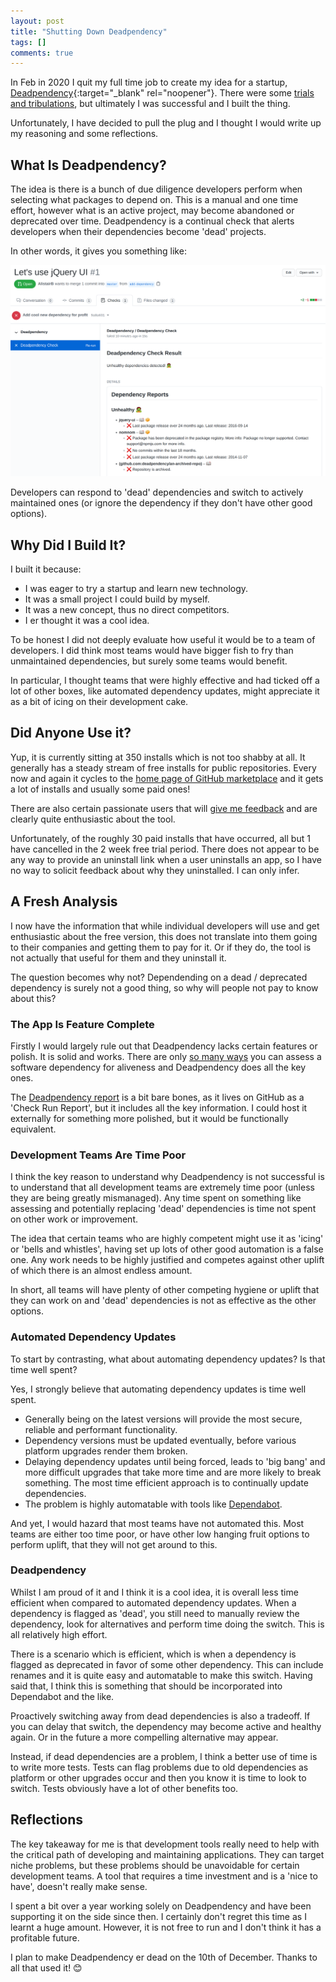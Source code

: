 ```yaml
---
layout: post
title: "Shutting Down Deadpendency"
tags: []
comments: true
---
```


In Feb in 2020 I quit my full time job to create my idea for a startup, [Deadpendency](https://deadpendency.com/){:target="_blank" rel="noopener"}. There were some [trials and tribulations](/my-experience-creating-a-one-person-startup), but ultimately I was successful and I built the thing.

Unfortunately, I have decided to pull the plug and I thought I would write up my reasoning and some reflections.

## What Is Deadpendency?

The idea is there is a bunch of due diligence developers perform when selecting what packages to depend on. This is a manual and one time effort, however what is an active project, may become abandoned or deprecated over time. Deadpendency is a continual check that alerts developers when their dependencies become 'dead' projects.

In other words, it gives you something like:


<img class="center-image" width="800" src="/images/deadpendency-example.png" alt="Deadpendency Example"/>

Developers can respond to 'dead' dependencies and switch to actively maintained ones (or ignore the dependency if they don't have other good options).

## Why Did I Build It?

I built it because:

* I was eager to try a startup and learn new technology.
* It was a small project I could build by myself.
* It was a new concept, thus no direct competitors.
* I er thought it was a cool idea.

To be honest I did not deeply evaluate how useful it would be to a team of developers. I did think most teams would have bigger fish to fry than unmaintained dependencies, but surely some teams would benefit.

In particular, I thought teams that were highly effective and had ticked off a lot of other boxes, like automated dependency updates, might appreciate it as a bit of icing on their development cake.

## Did Anyone Use it?

Yup, it is currently sitting at 350 installs which is not too shabby at all. It generally has a steady stream of free installs for public repositories. Every now and again it cycles to the [home page of GitHub marketplace](https://github.com/marketplace/) and it gets a lot of installs and usually some paid ones!

There are also certain passionate users that will [give me feedback](https://github.com/deadpendency/deadpendency/issues) and are clearly quite enthusiastic about the tool.

Unfortunately, of the roughly 30 paid installs that have occurred, all but 1 have cancelled in the 2 week free trial period. There does not appear to be any way to provide an uninstall link when a user uninstalls an app, so I have no way to solicit feedback about why they uninstalled. I can only infer.

## A Fresh Analysis

I now have the information that while individual developers will use and get enthusiastic about the free version, this does not translate into them going to their companies and getting them to pay for it. Or if they do, the tool is not actually that useful for them and they uninstall it.

The question becomes why not? Dependending on a dead / deprecated dependency is surely not a good thing, so why will people not pay to know about this?

### The App Is Feature Complete

Firstly I would largely rule out that Deadpendency lacks certain features or polish. It is solid and works. There are only [so many ways](https://deadpendency.com/docs/rules) you can assess a software dependency for aliveness and Deadpendency does all the key ones.

The [Deadpendency report](https://github.com/deadpendency/deadpendency-example/pull/1/checks?check_run_id=3386648844) is a bit bare bones, as it lives on GitHub as a 'Check Run Report', but it includes all the key information. I could host it externally for something more polished, but it would be functionally equivalent.

### Development Teams Are Time Poor

I think the key reason to understand why Deadpendency is not successful is to understand that all development teams are extremely time poor (unless they are being greatly mismanaged). Any time spent on something like assessing and potentially replacing 'dead' dependencies is time not spent on other work or improvement.

The idea that certain teams who are highly competent might use it as 'icing' or 'bells and whistles', having set up lots of other good automation is a false one. Any work needs to be highly justified and competes against other uplift of which there is an almost endless amount.

In short, all teams will have plenty of other competing hygiene or uplift that they can work on and 'dead' dependencies is not as effective as the other options.

### Automated Dependency Updates

To start by contrasting, what about automating dependency updates? Is that time well spent?

Yes, I strongly believe that automating dependency updates is time well spent.

* Generally being on the latest versions will provide the most secure, reliable and performant functionality.
* Dependency versions must be updated eventually, before various platform upgrades render them broken.
* Delaying dependency updates until being forced, leads to 'big bang' and more difficult upgrades that take more time and are more likely to break something. The most time efficient approach is to continually update dependencies.
* The problem is highly automatable with tools like [Dependabot](https://docs.github.com/en/code-security/dependabot).

And yet, I would hazard that most teams have not automated this. Most teams are either too time poor, or have other low hanging fruit options to perform uplift, that they will not get around to this.

### Deadpendency

Whilst I am proud of it and I think it is a cool idea, it is overall less time efficient when compared to automated dependency updates. When a dependency is flagged as 'dead', you still need to manually review the dependency, look for alternatives and perform time doing the switch. This is all relatively high effort.

There is a scenario which is efficient, which is when a dependency is flagged as deprecated in favor of some other dependency. This can include renames and it is quite easy and automatable to make this switch. Having said that, I think this is something that should be incorporated into Dependabot and the like.

Proactively switching away from dead dependencies is also a tradeoff. If you can delay that switch, the dependency may become active and healthy again. Or in the future a more compelling alternative may appear.

Instead, if dead dependencies are a problem, I think a better use of time is to write more tests. Tests can flag problems due to old dependencies as platform or other upgrades occur and then you know it is time to look to switch. Tests obviously have a lot of other benefits too.

## Reflections

The key takeaway for me is that development tools really need to help with the critical path of developing and maintaining applications. They can target niche problems, but these problems should be unavoidable for certain development teams. A tool that requires a time investment and is a 'nice to have', doesn't really make sense.

I spent a bit over a year working solely on Deadpendency and have been supporting it on the side since then. I certainly don't regret this time as I learnt a huge amount. However, it is not free to run and I don't think it has a profitable future.

I plan to make Deadpendency er dead on the 10th of December. Thanks to all that used it! 😊
